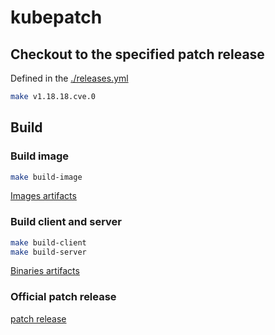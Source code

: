 # kubepatch

## Checkout to the specified patch release

Defined in the [./releases.yml](https://github.com/DaoCloud-OpenSource/kubepatch/blob/master/releases.yml)

``` bash
make v1.18.18.cve.0
```

## Build

### Build image

``` bash
make build-image
```

[Images artifacts](https://github.com/orgs/DaoCloud-OpenSource/packages?repo_name=kubepatch)

### Build client and server

``` bash
make build-client
make build-server
```

[Binaries artifacts](https://github.com/DaoCloud-OpenSource/kubepatch/releases)

### Official patch release

[patch release](https://kubernetes.io/releases/patch-releases/)
